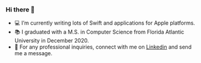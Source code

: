 ### Hi there 👋

- 💻 I’m currently writing lots of Swift and applications for Apple platforms.
- 📚 I graduated with a M.S. in Computer Science from Florida Atlantic University in December 2020.
- 🚀 For any professional inquiries, connect with me on [Linkedin](https://www.linkedin.com/in/jonathanyataco/) and send me a message.
